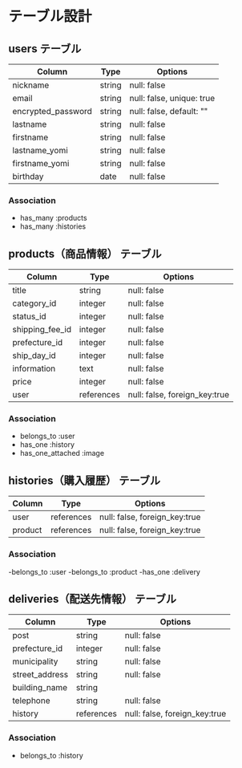 # テーブル設計

## users テーブル

| Column             | Type   | Options                      |
|--------------------|--------|------------------------------|
| nickname           | string | null: false                  |
| email              | string | null: false, unique: true    |
| encrypted_password | string | null: false, default: ""     |  
| lastname           | string | null: false                  |
| firstname          | string | null: false                  |
| lastname_yomi      | string | null: false                  |
| firstname_yomi     | string | null: false                  |
| birthday           | date   | null: false                  |

### Association

- has_many :products
- has_many :histories



## products（商品情報） テーブル

| Column             | Type     | Options    |
|--------------------|--------- |------------|
| title              | string   | null: false|
| category_id        | integer  | null: false|
| status_id          | integer  | null: false|
| shipping_fee_id    | integer  | null: false|
| prefecture_id      | integer  | null: false|
| ship_day_id        | integer  | null: false|
| information        | text     | null: false|
| price              | integer  | null: false|
| user               | references  | null: false, foreign_key:true| 

### Association

- belongs_to :user
- has_one :history
- has_one_attached :image

## histories（購入履歴） テーブル

| Column          | Type    | Options                      |
|-----------------|---------|------------------------------|
| user            | references  | null: false, foreign_key:true| 
| product         | references  | null: false, foreign_key:true| 

### Association

-belongs_to :user
-belongs_to :product
-has_one :delivery

## deliveries（配送先情報） テーブル

| Column             | Type    | Options                      |
|--------------------|---------|------------------------------|
| post               | string  | null: false                  |
| prefecture_id      | integer | null: false                  |
| municipality       | string  | null: false                  |
| street_address     | string  | null: false                  |
| building_name      | string  |                              |
| telephone          | string  | null: false                  |
| history            | references  | null: false, foreign_key:true| 

### Association

- belongs_to :history

